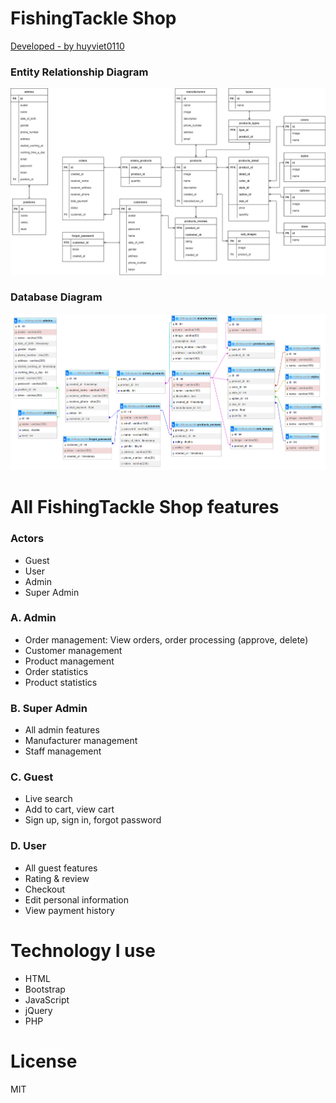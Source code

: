 # FishingTackle Shop

[Developed - by huyviet0110](https://www.linkedin.com/in/huy-nguyễn-733a23246)

### Entity Relationship Diagram
![ERD](DB/ERD.png)

### Database Diagram
![database_diagram](DB/database_diagram.png)

# All FishingTackle Shop features

### Actors
- Guest
- User
- Admin
- Super Admin

### A. Admin
- Order management: View orders, order processing (approve, delete)
- Customer management
- Product management
- Order statistics
- Product statistics

### B. Super Admin
- All admin features
- Manufacturer management
- Staff management

### C. Guest
- Live search
- Add to cart, view cart
- Sign up, sign in, forgot password

### D. User
- All guest features
- Rating & review
- Checkout
- Edit personal information
- View payment history

# Technology I use

* HTML
* Bootstrap
* JavaScript
* jQuery
* PHP

# License

MIT
